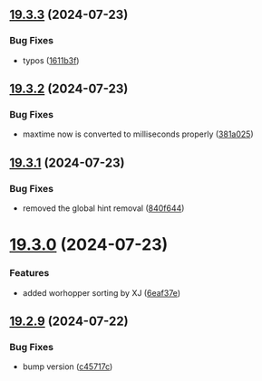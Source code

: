 ## [19.3.3](https://github.com/Torwent/WaspLib/compare/v19.3.2...v19.3.3) (2024-07-23)


### Bug Fixes

* typos ([1611b3f](https://github.com/Torwent/WaspLib/commit/1611b3f728a6d68ba101955172d14779f54a9dc9))



## [19.3.2](https://github.com/Torwent/WaspLib/compare/v19.3.1...v19.3.2) (2024-07-23)


### Bug Fixes

* maxtime now is converted to milliseconds properly ([381a025](https://github.com/Torwent/WaspLib/commit/381a025f81b49cc3a08d5e09f8e9a55741cad0f4))



## [19.3.1](https://github.com/Torwent/WaspLib/compare/v19.3.0...v19.3.1) (2024-07-23)


### Bug Fixes

* removed the global hint removal ([840f644](https://github.com/Torwent/WaspLib/commit/840f6449247fb4001d03a416450dcfb5d115bd6a))



# [19.3.0](https://github.com/Torwent/WaspLib/compare/v19.2.9...v19.3.0) (2024-07-23)


### Features

* added worhopper sorting by XJ ([6eaf37e](https://github.com/Torwent/WaspLib/commit/6eaf37ee65825a2ff0b86261a4ff28bef81dbf77))



## [19.2.9](https://github.com/Torwent/WaspLib/compare/v19.2.8...v19.2.9) (2024-07-22)


### Bug Fixes

* bump version ([c45717c](https://github.com/Torwent/WaspLib/commit/c45717c1daf9a04d06c8231c9479eee67929b577))



